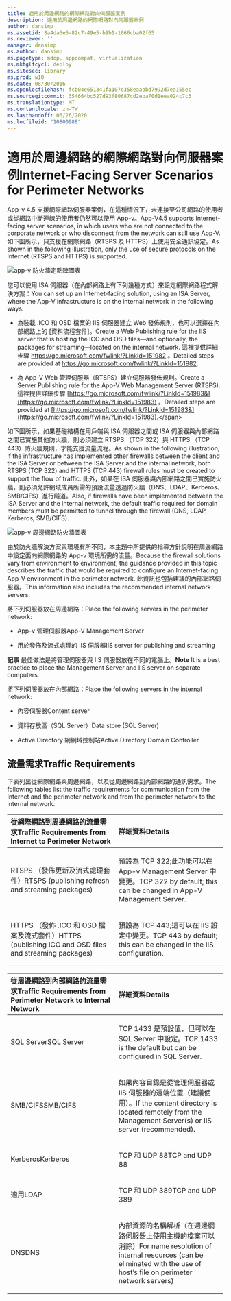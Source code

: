 ```yaml
---
title: 適用於周邊網路的網際網路對向伺服器案例
description: 適用於周邊網路的網際網路對向伺服器案例
author: dansimp
ms.assetid: 8a4da6e6-82c7-49e5-b9b1-1666cba02f65
ms.reviewer: ''
manager: dansimp
ms.author: dansimp
ms.pagetype: mdop, appcompat, virtualization
ms.mktglfcycl: deploy
ms.sitesec: library
ms.prod: w10
ms.date: 08/30/2016
ms.openlocfilehash: fcb04e651341fa107c358eaabbd7992d7ea155ec
ms.sourcegitcommit: 354664bc527d93f80687cd2eba70d1eea024c7c3
ms.translationtype: MT
ms.contentlocale: zh-TW
ms.lasthandoff: 06/26/2020
ms.locfileid: "10800988"
---
```

# <span data-ttu-id="203d3-103">適用於周邊網路的網際網路對向伺服器案例</span><span class="sxs-lookup"><span data-stu-id="203d3-103">Internet-Facing Server Scenarios for Perimeter Networks</span></span>


<span data-ttu-id="203d3-104">App-v 4.5 支援網際網路伺服器案例，在這種情況下，未連接至公司網路的使用者或從網路中斷連線的使用者仍然可以使用 App-v。</span><span class="sxs-lookup"><span data-stu-id="203d3-104">App-V4.5 supports Internet-facing server scenarios, in which users who are not connected to the corporate network or who disconnect from the network can still use App-V.</span></span> <span data-ttu-id="203d3-105">如下圖所示，只支援在網際網路（RTSPS 及 HTTPS）上使用安全通訊協定。</span><span class="sxs-lookup"><span data-stu-id="203d3-105">As shown in the following illustration, only the use of secure protocols on the Internet (RTSPS and HTTPS) is supported.</span></span>

![app-v 防火牆定點陣圖表](images/appvfirewalls.gif)

<span data-ttu-id="203d3-107">您可以使用 ISA 伺服器（在內部網路上有下列幾種方式）來設定網際網路程式解決方案：</span><span class="sxs-lookup"><span data-stu-id="203d3-107">You can set up an Internet-facing solution, using an ISA Server, where the App-V infrastructure is on the internal network in the following ways:</span></span>

-   <span data-ttu-id="203d3-108">為裝載 .ICO 和 OSD 檔案的 IIS 伺服器建立 Web 發佈規則，也可以選擇在內部網路上的 [資料流程套件]。</span><span class="sxs-lookup"><span data-stu-id="203d3-108">Create a Web Publishing rule for the IIS server that is hosting the ICO and OSD files—and optionally, the packages for streaming—located on the internal network.</span></span> <span data-ttu-id="203d3-109">這裡提供詳細步驟 <https://go.microsoft.com/fwlink/?LinkId=151982> 。</span><span class="sxs-lookup"><span data-stu-id="203d3-109">Detailed steps are provided at <https://go.microsoft.com/fwlink/?LinkId=151982>.</span></span>

-   <span data-ttu-id="203d3-110">為 App-V Web 管理伺服器（RTSPS）建立伺服器發佈規則。</span><span class="sxs-lookup"><span data-stu-id="203d3-110">Create a Server Publishing rule for the App-V Web Management Server (RTSPS).</span></span> <span data-ttu-id="203d3-111">這裡提供詳細步驟 [https://go.microsoft.com/fwlink/?LinkId=151983&](https://go.microsoft.com/fwlink/?LinkId=151983) 。</span><span class="sxs-lookup"><span data-stu-id="203d3-111">Detailed steps are provided at [https://go.microsoft.com/fwlink/?LinkId=151983&](https://go.microsoft.com/fwlink/?LinkId=151983).</span></span>

<span data-ttu-id="203d3-112">如下圖所示，如果基礎結構在用戶端與 ISA 伺服器之間或 ISA 伺服器與內部網路之間已實施其他防火牆，則必須建立 RTSPS （TCP 322）與 HTTPS （TCP 443）防火牆規則，才能支援流量流程。</span><span class="sxs-lookup"><span data-stu-id="203d3-112">As shown in the following illustration, if the infrastructure has implemented other firewalls between the client and the ISA Server or between the ISA Server and the internal network, both RTSPS (TCP 322) and HTTPS (TCP 443) firewall rules must be created to support the flow of traffic.</span></span> <span data-ttu-id="203d3-113">此外，如果在 ISA 伺服器與內部網路之間已實施防火牆，則必須允許網域成員所需的預設流量透過防火牆（DNS、LDAP、Kerberos、SMB/CIFS）進行隧道。</span><span class="sxs-lookup"><span data-stu-id="203d3-113">Also, if firewalls have been implemented between the ISA Server and the internal network, the default traffic required for domain members must be permitted to tunnel through the firewall (DNS, LDAP, Kerberos, SMB/CIFS).</span></span>

![app-v 周邊網路防火牆圖表](images/appvperimeternetworkfirewall.gif)

<span data-ttu-id="203d3-115">由於防火牆解決方案與環境有所不同，本主題中所提供的指導方針說明在周邊網路中設定面向網際網路的 App-v 環境所需的流量。</span><span class="sxs-lookup"><span data-stu-id="203d3-115">Because the firewall solutions vary from environment to environment, the guidance provided in this topic describes the traffic that would be required to configure an Internet-facing App-V environment in the perimeter network.</span></span> <span data-ttu-id="203d3-116">此資訊也包括建議的內部網路伺服器。</span><span class="sxs-lookup"><span data-stu-id="203d3-116">This information also includes the recommended internal network servers.</span></span>

<span data-ttu-id="203d3-117">將下列伺服器放在周邊網路：</span><span class="sxs-lookup"><span data-stu-id="203d3-117">Place the following servers in the perimeter network:</span></span>

-   <span data-ttu-id="203d3-118">App-v 管理伺服器</span><span class="sxs-lookup"><span data-stu-id="203d3-118">App-V Management Server</span></span>

-   <span data-ttu-id="203d3-119">用於發佈及流式處理的 IIS 伺服器</span><span class="sxs-lookup"><span data-stu-id="203d3-119">IIS server for publishing and streaming</span></span>

<span data-ttu-id="203d3-120">**記事** 最佳做法是將管理伺服器與 IIS 伺服器放在不同的電腦上。</span><span class="sxs-lookup"><span data-stu-id="203d3-120">**Note** It is a best practice to place the Management Server and IIS server on separate computers.</span></span>

 

<span data-ttu-id="203d3-121">將下列伺服器放在內部網路：</span><span class="sxs-lookup"><span data-stu-id="203d3-121">Place the following servers in the internal network:</span></span>

-   <span data-ttu-id="203d3-122">內容伺服器</span><span class="sxs-lookup"><span data-stu-id="203d3-122">Content server</span></span>

-   <span data-ttu-id="203d3-123">資料存放區（SQL Server）</span><span class="sxs-lookup"><span data-stu-id="203d3-123">Data store (SQL Server)</span></span>

-   <span data-ttu-id="203d3-124">Active Directory 網網域控制站</span><span class="sxs-lookup"><span data-stu-id="203d3-124">Active Directory Domain Controller</span></span>

## <span data-ttu-id="203d3-125">流量需求</span><span class="sxs-lookup"><span data-stu-id="203d3-125">Traffic Requirements</span></span>


<span data-ttu-id="203d3-126">下表列出從網際網路與周邊網路，以及從周邊網路到內部網路的通訊需求。</span><span class="sxs-lookup"><span data-stu-id="203d3-126">The following tables list the traffic requirements for communication from the Internet and the perimeter network and from the perimeter network to the internal network.</span></span>

<table>
<colgroup>
<col width="50%" />
<col width="50%" />
</colgroup>
<thead>
<tr class="header">
<th align="left"><span data-ttu-id="203d3-127">從網際網路到周邊網路的流量需求</span><span class="sxs-lookup"><span data-stu-id="203d3-127">Traffic Requirements from Internet to Perimeter Network</span></span></th>
<th align="left"><span data-ttu-id="203d3-128">詳細資料</span><span class="sxs-lookup"><span data-stu-id="203d3-128">Details</span></span></th>
</tr>
</thead>
<tbody>
<tr class="odd">
<td align="left"><p><span data-ttu-id="203d3-129">RTSPS （發佈更新及流式處理套件）</span><span class="sxs-lookup"><span data-stu-id="203d3-129">RTSPS (publishing refresh and streaming packages)</span></span></p></td>
<td align="left"><p><span data-ttu-id="203d3-130">預設為 TCP 322;此功能可以在 App-v Management Server 中變更。</span><span class="sxs-lookup"><span data-stu-id="203d3-130">TCP 322 by default; this can be changed in App-V Management Server.</span></span></p></td>
</tr>
<tr class="even">
<td align="left"><p><span data-ttu-id="203d3-131">HTTPS （發佈 .ICO 和 OSD 檔案及流式套件）</span><span class="sxs-lookup"><span data-stu-id="203d3-131">HTTPS (publishing ICO and OSD files and streaming packages)</span></span></p></td>
<td align="left"><p><span data-ttu-id="203d3-132">預設為 TCP 443;這可以在 IIS 設定中變更。</span><span class="sxs-lookup"><span data-stu-id="203d3-132">TCP 443 by default; this can be changed in the IIS configuration.</span></span></p></td>
</tr>
</tbody>
</table>

 

<table>
<colgroup>
<col width="50%" />
<col width="50%" />
</colgroup>
<thead>
<tr class="header">
<th align="left"><span data-ttu-id="203d3-133">從周邊網路到內部網路的流量需求</span><span class="sxs-lookup"><span data-stu-id="203d3-133">Traffic Requirements from Perimeter Network to Internal Network</span></span></th>
<th align="left"><span data-ttu-id="203d3-134">詳細資料</span><span class="sxs-lookup"><span data-stu-id="203d3-134">Details</span></span></th>
</tr>
</thead>
<tbody>
<tr class="odd">
<td align="left"><p><span data-ttu-id="203d3-135">SQL Server</span><span class="sxs-lookup"><span data-stu-id="203d3-135">SQL Server</span></span></p></td>
<td align="left"><p><span data-ttu-id="203d3-136">TCP 1433 是預設值，但可以在 SQL Server 中設定。</span><span class="sxs-lookup"><span data-stu-id="203d3-136">TCP 1433 is the default but can be configured in SQL Server.</span></span></p></td>
</tr>
<tr class="even">
<td align="left"><p><span data-ttu-id="203d3-137">SMB/CIFS</span><span class="sxs-lookup"><span data-stu-id="203d3-137">SMB/CIFS</span></span></p></td>
<td align="left"><p><span data-ttu-id="203d3-138">如果內容目錄是從管理伺服器或 IIS 伺服器的遠端位置（建議使用）。</span><span class="sxs-lookup"><span data-stu-id="203d3-138">If the content directory is located remotely from the Management Server(s) or IIS server (recommended).</span></span></p></td>
</tr>
<tr class="odd">
<td align="left"><p><span data-ttu-id="203d3-139">Kerberos</span><span class="sxs-lookup"><span data-stu-id="203d3-139">Kerberos</span></span></p></td>
<td align="left"><p><span data-ttu-id="203d3-140">TCP 和 UDP 88</span><span class="sxs-lookup"><span data-stu-id="203d3-140">TCP and UDP 88</span></span></p></td>
</tr>
<tr class="even">
<td align="left"><p><span data-ttu-id="203d3-141">適用</span><span class="sxs-lookup"><span data-stu-id="203d3-141">LDAP</span></span></p></td>
<td align="left"><p><span data-ttu-id="203d3-142">TCP 和 UDP 389</span><span class="sxs-lookup"><span data-stu-id="203d3-142">TCP and UDP 389</span></span></p></td>
</tr>
<tr class="odd">
<td align="left"><p><span data-ttu-id="203d3-143">DNS</span><span class="sxs-lookup"><span data-stu-id="203d3-143">DNS</span></span></p></td>
<td align="left"><p><span data-ttu-id="203d3-144">內部資源的名稱解析（在週邊網路伺服器上使用主機的檔案可以消除）</span><span class="sxs-lookup"><span data-stu-id="203d3-144">For name resolution of internal resources (can be eliminated with the use of host’s file on perimeter network servers)</span></span></p></td>
</tr>
</tbody>
</table>

 

 

 





